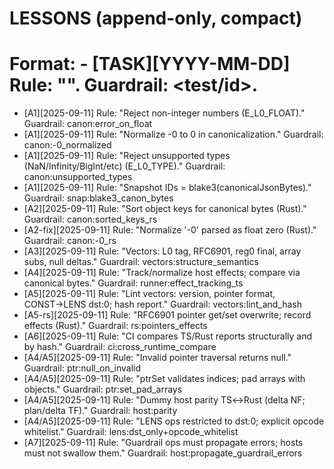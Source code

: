 # LESSONS (append-only, compact)

# Format: - [TASK][YYYY-MM-DD] Rule: "<short rule>". Guardrail: <test/id>.
- [A1][2025-09-11] Rule: "Reject non-integer numbers (E_L0_FLOAT)." Guardrail: canon:error_on_float
- [A1][2025-09-11] Rule: "Normalize -0 to 0 in canonicalization." Guardrail: canon:-0_normalized
- [A1][2025-09-11] Rule: "Reject unsupported types (NaN/Infinity/BigInt/etc) (E_L0_TYPE)." Guardrail: canon:unsupported_types
- [A1][2025-09-11] Rule: "Snapshot IDs = blake3(canonicalJsonBytes)." Guardrail: snap:blake3_canon_bytes
- [A2][2025-09-11] Rule: "Sort object keys for canonical bytes (Rust)." Guardrail: canon:sorted_keys_rs
- [A2-fix][2025-09-11] Rule: "Normalize '-0' parsed as float zero (Rust)." Guardrail: canon:-0_rs
- [A3][2025-09-11] Rule: "Vectors: L0 tag, RFC6901, reg0 final, array subs, null deltas." Guardrail: vectors:structure_semantics
- [A4][2025-09-11] Rule: "Track/normalize host effects; compare via canonical bytes." Guardrail: runner:effect_tracking_ts
- [A5][2025-09-11] Rule: "Lint vectors: version, pointer format, CONST→LENS dst:0; hash report." Guardrail: vectors:lint_and_hash
- [A5-rs][2025-09-11] Rule: "RFC6901 pointer get/set overwrite; record effects (Rust)." Guardrail: rs:pointers_effects
- [A6][2025-09-11] Rule: "CI compares TS/Rust reports structurally and by hash." Guardrail: ci:cross_runtime_compare
- [A4/A5][2025-09-11] Rule: "Invalid pointer traversal returns null." Guardrail: ptr:null_on_invalid
- [A4/A5][2025-09-11] Rule: "ptrSet validates indices; pad arrays with objects." Guardrail: ptr:set_pad_arrays
- [A4/A5][2025-09-11] Rule: "Dummy host parity TS↔Rust (delta NF; plan/delta TF)." Guardrail: host:parity
- [A4/A5][2025-09-11] Rule: "LENS ops restricted to dst:0; explicit opcode whitelist." Guardrail: lens:dst_only+opcode_whitelist
- [A7][2025-09-11] Rule: "Guardrail ops must propagate errors; hosts must not swallow them." Guardrail: host:propagate_guardrail_errors
